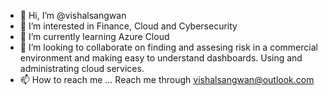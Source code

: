 - 👋 Hi, I’m @vishalsangwan
- 👀 I’m interested in Finance, Cloud and Cybersecurity
- 🌱 I’m currently learning Azure Cloud
- 💞️ I’m looking to collaborate on finding and assesing risk in a commercial environment and making easy to understand dashboards. Using and administrating cloud services.
- 📫 How to reach me ... Reach me through vishalsangwan@outlook.com

<!---
vishalsangwan/vishalsangwan is a ✨ special ✨ repository because its `README.md` (this file) appears on your GitHub profile.
You can click the Preview link to take a look at your changes.
--->
